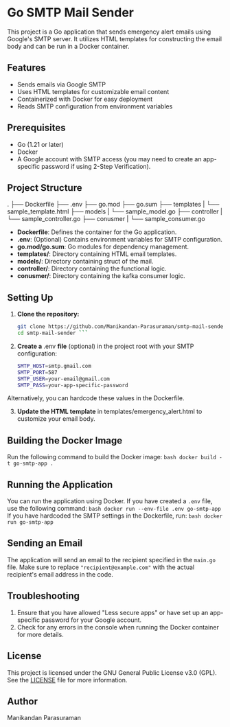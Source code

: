 # Go SMTP Mail Sender

This project is a Go application that sends emergency alert emails using Google's SMTP server. It utilizes HTML templates for constructing the email body and can be run in a Docker container.

## Features

- Sends emails via Google SMTP
- Uses HTML templates for customizable email content
- Containerized with Docker for easy deployment
- Reads SMTP configuration from environment variables

## Prerequisites

- Go (1.21 or later)
- Docker
- A Google account with SMTP access (you may need to create an app-specific password if using 2-Step Verification).

## Project Structure
.
├── Dockerfile
├── .env
├── go.mod
├── go.sum
├── templates
|    └── sample_template.html
├── models
|    └── sample_model.go
├── controller
|    └── sample_controller.go
├── conusmer
|    └── sample_consumer.go


- **Dockerfile**: Defines the container for the Go application.
- **.env**: (Optional) Contains environment variables for SMTP configuration.
- **go.mod/go.sum**: Go modules for dependency management.
- **templates/**: Directory containing HTML email templates.
- **models/**: Directory containing struct of the mail.
- **controller/**: Directory containing the functional logic.
- **conusmer/**: Directory containing the kafka consumer logic.


## Setting Up

1. **Clone the repository:**

   ```bash
   git clone https://github.com/Manikandan-Parasuraman/smtp-mail-sender.git
   cd smtp-mail-sender ```

2. **Create a** .env **file** (optional) in the project root with your SMTP configuration:

    ```bash
    SMTP_HOST=smtp.gmail.com
    SMTP_PORT=587
    SMTP_USER=your-email@gmail.com
    SMTP_PASS=your-app-specific-password
    ```

Alternatively, you can hardcode these values in the Dockerfile.

3. **Update the HTML template** in templates/emergency_alert.html to customize your email body.

## Building the Docker Image
Run the following command to build the Docker image:
    ``` bash
    docker build -t go-smtp-app .
    ```
## Running the Application
You can run the application using Docker. If you have created a `.env` file, use the following command:
    ```bash
    docker run --env-file .env go-smtp-app
    ```
If you have hardcoded the SMTP settings in the Dockerfile, run:
    ```bash
    docker run go-smtp-app
    ```
## Sending an Email
The application will send an email to the recipient specified in the `main.go` file. Make sure to replace `"recipient@example.com"` with the actual recipient's email address in the code.

## Troubleshooting
1. Ensure that you have allowed "Less secure apps" or have set up an app-specific password for your Google account.
2. Check for any errors in the console when running the Docker container for more details.

## License
This project is licensed under the GNU General Public License v3.0 (GPL). See the [LICENSE](https://www.gnu.org/licenses/gpl-3.0-standalone.html) file for more information.

## Author
Manikandan Parasuraman

